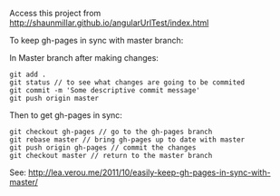 Access this project from http://shaunmillar.github.io/angularUrlTest/index.html

To keep gh-pages in sync with master branch: 

In Master branch after making changes:

	git add .
	git status // to see what changes are going to be commited
	git commit -m 'Some descriptive commit message'
	git push origin master
	
Then to get gh-pages in sync:

	git checkout gh-pages // go to the gh-pages branch
	git rebase master // bring gh-pages up to date with master
	git push origin gh-pages // commit the changes
	git checkout master // return to the master branch
	
See: http://lea.verou.me/2011/10/easily-keep-gh-pages-in-sync-with-master/